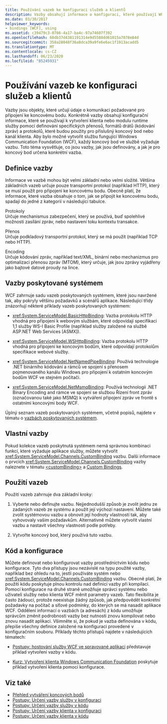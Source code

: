 ```yaml
---
title: Používání vazeb ke konfiguraci služeb a klientů
description: Vazby obsahují informace o konfiguraci, které používají WFC klienti nebo služby. Naučte se definovat vazby a zadat vazbu pro koncový bod služby.
ms.date: 03/30/2017
helpviewer_keywords:
- bindings [WCF], using
ms.assetid: c39479c3-0766-4a17-ba4c-97a74607f392
ms.openlocfilehash: 60db37d4381191314e9d5588dd61015a7078e84d
ms.sourcegitcommit: 358a28048f36a8dca39a9fe6e6ac1f1913acadd5
ms.translationtype: MT
ms.contentlocale: cs-CZ
ms.lasthandoff: 06/23/2020
ms.locfileid: "85245931"
---
```

# <a name="using-bindings-to-configure-services-and-clients"></a>Používání vazeb ke konfiguraci služeb a klientů
Vazby jsou objekty, které určují údaje o komunikaci požadované pro připojení ke koncovému bodu. Konkrétně vazby obsahují konfigurační informace, které se používají k vytvoření klienta nebo modulu runtime služby pomocí definování specifických přenosů, formátů drátů (kódování zpráv) a protokolů, které budou použity pro příslušný koncový bod nebo kanál klienta. Aby bylo možné vytvořit službu fungující Windows Communication Foundation (WCF), každý koncový bod ve službě vyžaduje vazbu. Toto téma vysvětluje, co jsou vazby, jak jsou definovány, a jak je pro koncový bod určena konkrétní vazba.  
  
## <a name="what-a-binding-defines"></a>Definice vazby  
 Informace ve vazbě mohou být velmi základní nebo velmi složité. Většina základních vazeb určuje pouze transportní protokol (například HTTP), který se musí použít pro připojení ke koncovému bodu. Obecně platí, že informace, které vazba obsahuje o tom, jak se připojit ke koncovému bodu, spadají do jedné z kategorií v následující tabulce.  
  
 Protokoly  
 Určuje mechanismus zabezpečení, který se používá, buď spolehlivé možnosti zasílání zpráv, nebo nastavení toku kontextu transakce.  
  
 Přenos  
 Určuje podkladový transportní protokol, který se má použít (například TCP nebo HTTP).  
  
 Encoding  
 Určuje kódování zpráv, například text/XML, binární nebo mechanizmus pro optimalizaci přenosu zpráv (MTOM), který určuje, jak jsou zprávy vyjádřeny jako bajtové datové proudy na lince.  
  
## <a name="system-provided-bindings"></a>Vazby poskytované systémem  
 WCF zahrnuje sadu vazeb poskytovaných systémem, které jsou navržené tak, aby pokryly většinu požadavků a scénářů aplikace. Následující třídy znázorňují některé příklady vazeb poskytovaných systémem:  
  
- <xref:System.ServiceModel.BasicHttpBinding>: Vazba protokolu HTTP vhodná pro připojení k webovým službám, které odpovídají specifikaci 1,1 služby WS-I Basic Profile (například služby založené na službě ASP.NET Web Services [ASMX]).  
  
- <xref:System.ServiceModel.WSHttpBinding>: Vazba protokolu HTTP vhodná pro připojení ke koncovým bodům, které odpovídají protokolům specifikace webové služby.  
  
- <xref:System.ServiceModel.NetNamedPipeBinding>: Používá technologie .NET binárního kódování a rámců ve spojení s přenosem pojmenovaného kanálu Windows pro připojení k ostatním koncovým bodům WCF ve stejném počítači.  
  
- <xref:System.ServiceModel.NetMsmqBinding>: Používá technologii .NET Binary Encoding and rámce ve spojení se službou Řízení front zpráv (označovanou také jako MSMQ) k vytváření připojení zpráv ve frontě s ostatními koncovými body WCF.  
  
 Úplný seznam vazeb poskytovaných systémem, včetně popisů, najdete v tématu o [vazbách poskytovaných systémem](system-provided-bindings.md).  
  
## <a name="custom-bindings"></a>Vlastní vazby  
 Pokud kolekce vazeb poskytnutá systémem nemá správnou kombinaci funkcí, které vyžaduje aplikace služby, můžete vytvořit <xref:System.ServiceModel.Channels.CustomBinding> vazbu. Další informace o prvcích <xref:System.ServiceModel.Channels.CustomBinding> vazby naleznete v tématu [\<customBinding>](../configure-apps/file-schema/wcf/custombinding.md) a [Custom Bindings](./extending/custom-bindings.md).  
  
## <a name="using-bindings"></a>Použití vazeb  
 Použití vazeb zahrnuje dva základní kroky:  
  
1. Vyberte nebo definujte vazbu. Nejjednodušší způsob je zvolit jednu ze zadaných vazeb ze systému a použít její výchozí nastavení. Můžete také zvolit systémovou vazbu a obnovit její hodnoty vlastností tak, aby vyhovovaly vašim požadavkům. Alternativně můžete vytvořit vlastní vazbu a nastavit všechny vlastnosti podle potřeby.  
  
2. Vytvořte koncový bod, který používá tuto vazbu.  
  
## <a name="code-and-configuration"></a>Kód a konfigurace  
 Můžete definovat nebo konfigurovat vazby prostřednictvím kódu nebo konfigurace. Tyto dva přístupy jsou nezávislé na typu použité vazby, například bez ohledu na to, jestli používáte systém nebo <xref:System.ServiceModel.Channels.CustomBinding> vazbu. Obecně platí, že použití kódu poskytuje plnou kontrolu nad definicí vazby při kompilaci. Pomocí konfigurace na druhé straně umožňuje správci systému nebo uživateli služby nebo klienta WCF měnit parametry vazeb. Tato flexibilita je často žádoucí, protože neexistuje žádný způsob, jak předpovědět konkrétní požadavky na počítač a síťové podmínky, do kterých se má nasadit aplikace WCF. Oddělení informací o vazbách (a adresách) z kódu umožňuje správcům změnit podrobnosti vazby bez nutnosti znovu kompilovat nebo znovu nasadit aplikaci. Všimněte si, že pokud je vazba definována v kódu, přepíše všechny definice založené na konfiguraci provedené v konfiguračním souboru. Příklady těchto přístupů najdete v následujících tématech:  
  
- [Postupy: hostování služby WCF ve spravované aplikaci](how-to-host-a-wcf-service-in-a-managed-application.md) představuje příklad vytvoření vazby v kódu.  
  
- [Kurz: Vytvoření klienta Windows Communication Foundation](how-to-create-a-wcf-client.md) poskytuje příklad vytvoření klienta pomocí konfigurace.  
  
## <a name="see-also"></a>Viz také

- [Přehled vytváření koncových bodů](endpoint-creation-overview.md)
- [Postupy: Určení vazby služby v konfiguraci](how-to-specify-a-service-binding-in-configuration.md)
- [Postupy: Určení vazby služby v kódu](how-to-specify-a-service-binding-in-code.md)
- [Postupy: Určení vazby klienta v konfiguraci](how-to-specify-a-client-binding-in-configuration.md)
- [Postupy: Určení vazby klienta v kódu](how-to-specify-a-client-binding-in-code.md)
